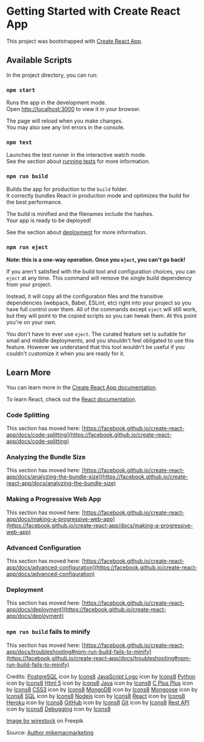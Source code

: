 # Getting Started with Create React App

This project was bootstrapped with [Create React App](https://github.com/facebook/create-react-app).

## Available Scripts

In the project directory, you can run:

### `npm start`

Runs the app in the development mode.\
Open [http://localhost:3000](http://localhost:3000) to view it in your browser.

The page will reload when you make changes.\
You may also see any lint errors in the console.

### `npm test`

Launches the test runner in the interactive watch mode.\
See the section about [running tests](https://facebook.github.io/create-react-app/docs/running-tests) for more information.

### `npm run build`

Builds the app for production to the `build` folder.\
It correctly bundles React in production mode and optimizes the build for the best performance.

The build is minified and the filenames include the hashes.\
Your app is ready to be deployed!

See the section about [deployment](https://facebook.github.io/create-react-app/docs/deployment) for more information.

### `npm run eject`

**Note: this is a one-way operation. Once you `eject`, you can't go back!**

If you aren't satisfied with the build tool and configuration choices, you can `eject` at any time. This command will remove the single build dependency from your project.

Instead, it will copy all the configuration files and the transitive dependencies (webpack, Babel, ESLint, etc) right into your project so you have full control over them. All of the commands except `eject` will still work, but they will point to the copied scripts so you can tweak them. At this point you're on your own.

You don't have to ever use `eject`. The curated feature set is suitable for small and middle deployments, and you shouldn't feel obligated to use this feature. However we understand that this tool wouldn't be useful if you couldn't customize it when you are ready for it.

## Learn More

You can learn more in the [Create React App documentation](https://facebook.github.io/create-react-app/docs/getting-started).

To learn React, check out the [React documentation](https://reactjs.org/).

### Code Splitting

This section has moved here: [https://facebook.github.io/create-react-app/docs/code-splitting](https://facebook.github.io/create-react-app/docs/code-splitting)

### Analyzing the Bundle Size

This section has moved here: [https://facebook.github.io/create-react-app/docs/analyzing-the-bundle-size](https://facebook.github.io/create-react-app/docs/analyzing-the-bundle-size)

### Making a Progressive Web App

This section has moved here: [https://facebook.github.io/create-react-app/docs/making-a-progressive-web-app](https://facebook.github.io/create-react-app/docs/making-a-progressive-web-app)

### Advanced Configuration

This section has moved here: [https://facebook.github.io/create-react-app/docs/advanced-configuration](https://facebook.github.io/create-react-app/docs/advanced-configuration)

### Deployment

This section has moved here: [https://facebook.github.io/create-react-app/docs/deployment](https://facebook.github.io/create-react-app/docs/deployment)

### `npm run build` fails to minify

This section has moved here: [https://facebook.github.io/create-react-app/docs/troubleshooting#npm-run-build-fails-to-minify](https://facebook.github.io/create-react-app/docs/troubleshooting#npm-run-build-fails-to-minify)

Credits: 
<a target="_blank" href="https://icons8.com/icon/38561/postgresql">PostgreSQL</a> icon by <a target="_blank" href="https://icons8.com">Icons8</a>
<a target="_blank" href="https://icons8.com/icon/gYCTehfTlYk5/javascript-logo">JavaScript Logo</a> icon by <a target="_blank" href="https://icons8.com">Icons8</a>
<a target="_blank" href="https://icons8.com/icon/13441/python">Python</a> icon by <a target="_blank" href="https://icons8.com">Icons8</a>
<a target="_blank" href="https://icons8.com/icon/20909/html-5">Html 5</a> icon by <a target="_blank" href="https://icons8.com">Icons8</a>
<a target="_blank" href="https://icons8.com/icon/13679/java">Java</a> icon by <a target="_blank" href="https://icons8.com">Icons8</a>
<a target="_blank" href="https://icons8.com/icon/7656/c-plus-plus">C Plus Plus</a> icon by <a target="_blank" href="https://icons8.com">Icons8</a>
<a target="_blank" href="https://icons8.com/icon/3BTBsJs5myRy/css3">CSS3</a> icon by <a target="_blank" href="https://icons8.com">Icons8</a>
<a target="_blank" href="https://icons8.com/icon/74402/mongodb">MongoDB</a> icon by <a target="_blank" href="https://icons8.com">Icons8</a>
<a target="_blank" href="https://icons8.com/icon/gKfcEStXI1Hm/mongoose">Mongoose</a> icon by <a target="_blank" href="https://icons8.com">Icons8</a>
<a target="_blank" href="https://icons8.com/icon/QSjnrUKYMnxO/sql">SQL</a> icon by <a target="_blank" href="https://icons8.com">Icons8</a>
<a target="_blank" href="https://icons8.com/icon/54087/nodejs">Nodejs</a> icon by <a target="_blank" href="https://icons8.com">Icons8</a>
<a target="_blank" href="https://icons8.com/icon/bzf0DqjXFHIW/react">React</a> icon by <a target="_blank" href="https://icons8.com">Icons8</a>
<a target="_blank" href="https://icons8.com/icon/31085/heroku">Heroku</a> icon by <a target="_blank" href="https://icons8.com">Icons8</a>
<a target="_blank" href="https://icons8.com/icon/12599/github">GitHub</a> icon by <a target="_blank" href="https://icons8.com">Icons8</a>
<a target="_blank" href="https://icons8.com/icon/20906/git">Git</a> icon by <a target="_blank" href="https://icons8.com">Icons8</a>
<a target="_blank" href="https://icons8.com/icon/21895/rest-api">Rest API</a> icon by <a target="_blank" href="https://icons8.com">Icons8</a>
<a target="_blank" href="https://icons8.com/icon/pJOPTg0Ui7le/debugging">Debugging</a> icon by <a target="_blank" href="https://icons8.com">Icons8</a>

<a href="https://www.freepik.com/free-photo/cool-geometric-triangular-figure-neon-laser-light-great-backgrounds_9970519.htm#page=3&query=technology&position=27&from_view=search&track=sph">Image by wirestock</a> on Freepik

Source: <a href='https://www.flickr.com/photos/152824664@N07/44405378084/'>
Author	mikemacmarketing</a>